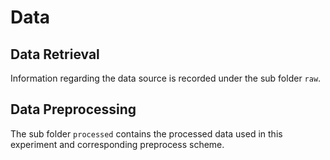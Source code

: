 <h1>Data</h1>

<h2>Data Retrieval</h2>

<p>Information regarding the data source is recorded under the sub folder <code>raw</code>.</p>

<h2>Data Preprocessing</h2>

<p>The sub folder <code>processed</code> contains the processed data used in this experiment and corresponding preprocess scheme.</p>
